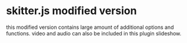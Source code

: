 skitter.js modified version
================

this modified version contains large amount of additional options and functions.
video and audio can also be included in this plugin slideshow.
